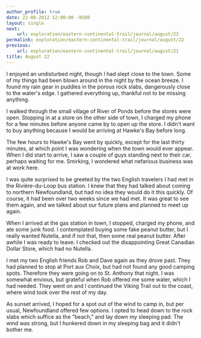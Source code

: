```yaml
---
author_profile: true
date: 22-08-2012 12:00:00 -0500
layout: single
next:
    url: exploration/eastern-continental-trail/journal/august/23
permalink: exploration/eastern-continental-trail/journal/august/22
previous:
    url: exploration/eastern-continental-trail/journal/august/21
title: August 22
---
```

I enjoyed an undisturbed night, though I had slept close to the town. Some of my things had been blown around in the night by the ocean breeze. I found my rain gear in puddles in the porous rock slabs, dangerously close to the water's edge. I gathered everything up, thankful not to be missing anything.

I walked through the small village of River of Ponds before the stores were open. Stopping in at a store on the other side of town, I charged my phone for a few minutes before anyone came by to open up the store. I didn't want to buy anything because I would be arriving at Hawke's Bay before long.

The few hours to Hawke's Bay went by quickly, except for the last thirty minutes, at which point I was wondering when the town would ever appear. When I did start to arrive, I saw a couple of guys standing next to their car, perhaps waiting for me. Smirking, I wondered what nefarious business was at work here.

I was quite surprised to be greeted by the two English travelers I had met in the Rivière-du-Loop bus station. I knew that they had talked about coming to northern Newfoundland, but had no idea they would do it this quickly. Of course, it had been over two weeks since we had met. It was great to see them again, and we talked about our future plans and planned to meet up again.

When I arrived at the gas station in town, I stopped, charged my phone, and ate some junk food. I contemplated buying some fake peanut butter, but I really wanted Nutella, and if not that, then some real peanut butter. After awhile I was ready to leave. I checked out the disappointing Great Canadian Dollar Store, which had no Nutella.

I met my two English friends Rob and Dave again as they drove past. They had planned to stop at Port aux Choix, but had not found any good camping spots. Therefore they were going on to St. Anthony that night. I was somewhat envious, but grateful when Rob offered me some water, which I had needed. They went on and I continued the Viking Trail out to the coast, where wind took over the rest of my day.

As sunset arrived, I hoped for a spot out of the wind to camp in, but per usual, Newfoundland offered few options. I opted to head down to the rock slabs which suffice as the "beach," and lay down my sleeping pad. The wind was strong, but I hunkered down in my sleeping bag and it didn't bother me.